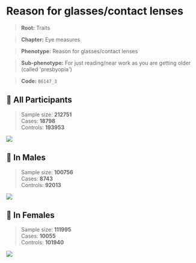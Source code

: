 # Reason for glasses/contact lenses
> **Root:** Traits  

> **Chapter:** Eye measures  

> **Phenotype:** Reason for glasses/contact lenses  

> **Sub-phenotype:** For just reading/near work as you are getting older (called 'presbyopia')  

> **Code:** `B6147_3`

## 🧪 All Participants  
> Sample size: **212751**  
> Cases: **18798**  
> Controls: **193953**
<img src="/Traits/Figures/ALL/B6147_3.png"/>
<CsvTable src="/Traits_Data/ALL/LG_B6147_3.csv" label="🔍 View full results" />

## 👨 In Males  
> Sample size: **100756**  
> Cases: **8743**  
> Controls: **92013**
<img src="/Traits/Figures/Male/B6147_3.png"/>
<CsvTable src="/Traits_Data/Male/LG_B6147_3.csv" label="🔍 View full results" />

## 👩 In Females  
> Sample size: **111995**  
> Cases: **10055**  
> Controls: **101940**
<img src="/Traits/Figures/Female/B6147_3.png"/>
<CsvTable src="/Traits_Data/Female/LG_B6147_3.csv" label="🔍 View full results" />
